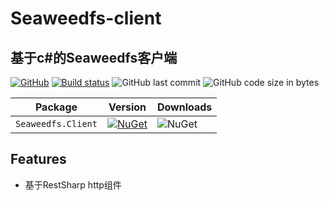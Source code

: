 # Seaweedfs-client

## 基于c#的Seaweedfs客户端

[![GitHub](https://img.shields.io/github/license/mashape/apistatus.svg)](https://github.com/cocosip/Seaweedfs-client/blob/master/LICENSE) [![Build status](https://ci.appveyor.com/api/projects/status/s1bs625dcasuaev1?svg=true)](https://ci.appveyor.com/project/cocosip/Seaweedfs-client) ![GitHub last commit](https://img.shields.io/github/last-commit/cocosip/Seaweedfs-client.svg) ![GitHub code size in bytes](https://img.shields.io/github/languages/code-size/cocosip/Seaweedfs-client.svg)

| Package  | Version | Downloads|
| -------- | ------- | -------- |
| `Seaweedfs.Client` | [![NuGet](https://img.shields.io/nuget/v/Seaweedfs.Client.svg)](https://www.nuget.org/packages/Seaweedfs.Client) |![NuGet](https://img.shields.io/nuget/dt/Seaweedfs.Client.svg)|

## Features

- 基于RestSharp http组件
